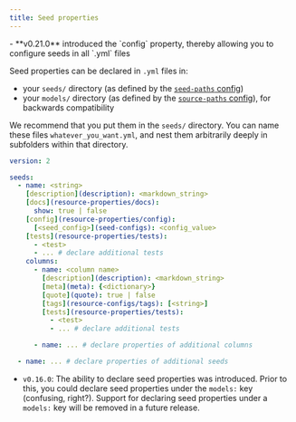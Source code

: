 ```yaml
---
title: Seed properties
---
```


<Changelog>
    - **v0.21.0** introduced the `config` property, thereby allowing you to configure seeds in all `.yml` files
</Changelog>

Seed properties can be declared in `.yml` files in:
- your `seeds/` directory (as defined by the [`seed-paths` config](seed-paths))
- your `models/` directory (as defined by the [`source-paths` config](source-paths)), for backwards compatibility

We recommend that you put them in the `seeds/` directory. You can name these files `whatever_you_want.yml`, and nest them arbitrarily deeply in subfolders within that directory.

<File name='seeds/<filename>.yml'>

```yml
version: 2

seeds:
  - name: <string>
    [description](description): <markdown_string>
    [docs](resource-properties/docs):
      show: true | false
    [config](resource-properties/config):
      [<seed_config>](seed-configs): <config_value>
    [tests](resource-properties/tests):
      - <test>
      - ... # declare additional tests
    columns:
      - name: <column name>
        [description](description): <markdown_string>
        [meta](meta): {<dictionary>}
        [quote](quote): true | false
        [tags](resource-configs/tags): [<string>]
        [tests](resource-properties/tests):
          - <test>
          - ... # declare additional tests

      - name: ... # declare properties of additional columns

  - name: ... # declare properties of additional seeds
```
</File>

<Changelog>

* `v0.16.0`: The ability to declare seed properties was introduced. Prior to this, you could declare seed properties under the `models:` key (confusing, right?). Support for declaring seed properties under a `models:` key will be removed in a future release.

</Changelog>
